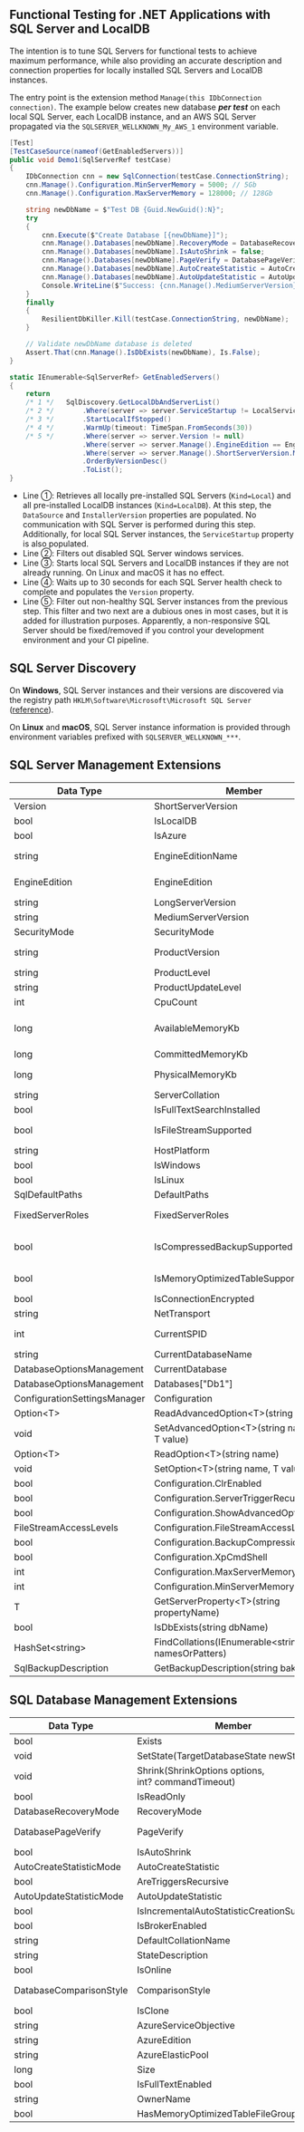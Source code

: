## Functional Testing for .NET Applications with SQL Server and LocalDB

The intention is to tune SQL Servers for functional tests to achieve maximum performance, while also providing an accurate description and connection properties for locally installed SQL Servers and LocalDB instances.

The entry point is the extension method `Manage(this IDbConnection connection)`. The example below creates new database ***per test*** on each local SQL Server, each LocalDB instance, and an AWS SQL Server propagated via the `SQLSERVER_WELLKNOWN_My_AWS_1` environment variable.


```csharp
[Test]
[TestCaseSource(nameof(GetEnabledServers))]
public void Demo1(SqlServerRef testCase)
{
    IDbConnection cnn = new SqlConnection(testCase.ConnectionString);
    cnn.Manage().Configuration.MinServerMemory = 5000; // 5Gb
    cnn.Manage().Configuration.MaxServerMemory = 128000; // 128Gb

    string newDbName = $"Test DB {Guid.NewGuid():N}";
    try
    {
        cnn.Execute($"Create Database [{newDbName}]");
        cnn.Manage().Databases[newDbName].RecoveryMode = DatabaseRecoveryMode.Simple;
        cnn.Manage().Databases[newDbName].IsAutoShrink = false;
        cnn.Manage().Databases[newDbName].PageVerify = DatabasePageVerify.None;
        cnn.Manage().Databases[newDbName].AutoCreateStatistic = AutoCreateStatisticMode.Off;
        cnn.Manage().Databases[newDbName].AutoUpdateStatistic = AutoUpdateStatisticMode.Off;
        Console.WriteLine($"Success: {cnn.Manage().MediumServerVersion}");
    }
    finally
    {
        ResilientDbKiller.Kill(testCase.ConnectionString, newDbName);
    }

    // Validate newDbName database is deleted
    Assert.That(cnn.Manage().IsDbExists(newDbName), Is.False);
}

static IEnumerable<SqlServerRef> GetEnabledServers()
{
    return 
    /* 1 */   SqlDiscovery.GetLocalDbAndServerList() 
    /* 2 */       .Where(server => server.ServiceStartup != LocalServiceStartup.Disabled)
    /* 3 */       .StartLocalIfStopped()
    /* 4 */       .WarmUp(timeout: TimeSpan.FromSeconds(30))
    /* 5 */       .Where(server => server.Version != null)
                  .Where(server => server.Manage().EngineEdition == EngineEdition.Enterprise) // Developer|Enterprise
                  .Where(server => server.Manage().ShortServerVersion.Major >= 15) // 2019 or above
                  .OrderByVersionDesc()
                  .ToList();
}
```
* Line ①: Retrieves all locally pre-installed SQL Servers (`Kind=Local`) and all pre-installed LocalDB instances (`Kind=LocalDB`). At this step, the `DataSource` and `InstallerVersion` properties are populated. No communication with SQL Server is performed during this step. Additionally, for local SQL Server instances, the `ServiceStartup` property is also populated.
* Line ②: Filters out disabled SQL Server windows services.
* Line ③: Starts local SQL Servers and LocalDB instances if they are not already running. On Linux and macOS it has no effect.
* Line ④: Waits up to 30 seconds for each SQL Server health check to complete and populates the `Version` property.
* Line ⑤: Filter out non-healthy SQL Server instances from the previous step. This filter and two next are a dubious ones in most cases, but it is added for illustration purposes. Apparently, a non-responsive SQL Server should be fixed/removed if you control your development environment and your CI pipeline. 

## SQL Server Discovery

On **Windows**, SQL Server instances and their versions are discovered via the registry path `HKLM\Software\Microsoft\Microsoft SQL Server` ([reference](https://learn.microsoft.com/en-us/sql/sql-server/install/file-locations-for-default-and-named-instances-of-sql-server)).

On **Linux** and **macOS**, SQL Server instance information is provided through environment variables prefixed with `SQLSERVER_WELLKNOWN_***`.


## SQL Server Management Extensions

| Data Type | Member | Readonly | Comments |
|-----------|--------|----------|----------|
| Version | ShortServerVersion | read-only | @@MICROSOFTVERSION |
| bool | IsLocalDB          | read-only |
| bool | IsAzure         | read-only | 
| string | EngineEditionName | read-only    | "SQL Azure", "Express Edition", "Developer Edition", "Enterprise Edition", ... |
| EngineEdition | EngineEdition | read-only | Standard, Exterprise, Express, SqlDatabase, SqlDataWarehouse, Personal |
| string | LongServerVersion | read-only | @@VERSION |
| string | MediumServerVersion | read-only |
| SecurityMode | SecurityMode | read-only | IntegratedOnly, Both |
| string | ProductVersion | read-only | GetServerProperty&lt;string&gt;("ProductVersion")
| string | ProductLevel | read-only | CTP, RTM, SP1, SP2, ... |
| string | ProductUpdateLevel | read-only | CU1, CU2, ... |
| int    | CpuCount           | read-only
| long   | AvailableMemoryKb  | read-only | process_memory_limit_mb, Committed_Target_Kb, or Visible_Target_Kb depending on edition and version
| long   | CommittedMemoryKb  | read-only | Committed_Kb
| long   | PhysicalMemoryKb   | read-only | physical_memory_in_bytes or physical_memory_kb depending on version
| string | ServerCollation | read-only | GetServerProperty&lt;string&gt;("Collation") |
| bool | IsFullTextSearchInstalled | read-only |
| bool | IsFileStreamSupported | read-only | this.ShortServerVersion.Major &gt;= 10 && !this.IsLocalDB
| string | HostPlatform | read-only | "Windows" or "Linux" |
| bool | IsWindows | read-only |
| bool | IsLinux | read-only |
| SqlDefaultPaths | DefaultPaths            | read-only | Data, Log, and Backup folders |
| FixedServerRoles | FixedServerRoles       | read-only | SysAdmin, SetupAdmin, ServerAdmin, SecurityAdmin, ProcessAdmin, ... |
| bool | IsCompressedBackupSupported     | read-only | this.EngineEdition == EngineEdition.Enterprise && this.ShortServerVersion.Major &gt;= 10 |
| bool | IsMemoryOptimizedTableSupported | read-only | Depends on edition, version and update level
| bool | IsConnectionEncrypted | read-only | 
| string | NetTransport | read-only | "TCP", "Shared Memory", "Named Pipe" |
| int | CurrentSPID | read-only | @@SPID, has no sense if IDbConnection is closed
| string | CurrentDatabaseName | read-only | DB_NAME()
| DatabaseOptionsManagement | CurrentDatabase | read-only | this.Databases[this.CurrentDatabaseName]
| DatabaseOptionsManagement | Databases["Db1"] | read-only | 
| ConfigurationSettingsManager | Configuration | read-only | sys.configurations and sp_configure
| Option&lt;T&gt; | ReadAdvancedOption&lt;T&gt;(string&nbsp;name)   | read
| void | SetAdvancedOption&lt;T&gt;(string&nbsp;name, T&nbsp;value) | write
| Option&lt;T&gt; | ReadOption&lt;T&gt;(string&nbsp;name)           | read
| void | SetOption&lt;T&gt;(string&nbsp;name, T&nbsp;value)         | write
| bool | Configuration.ClrEnabled | read/write | sp_configure 'clr enabled'
| bool | Configuration.ServerTriggerRecursion | read/write | sp_configure 'server trigger recursion'
| bool | Configuration.ShowAdvancedOption | read/write | sp_configure 'show advanced option'
| FileStreamAccessLevels | Configuration.FileStreamAccessLevel | read/write | sp_configure 'filestream access level'
| bool | Configuration.BackupCompressionDefault | read/write | sp_configure 'backup compression default'
| bool | Configuration.XpCmdShell | read/write | sp_configure 'xp_cmdshell'
| int | Configuration.MaxServerMemory | read/write | sp_configure 'max server memory (MB)'
| int | Configuration.MinServerMemory | read/write | sp_configure 'min server memory (MB)'
| T | GetServerProperty&lt;T&gt;(string propertyName)
| bool | IsDbExists(string dbName)
| HashSet&lt;string&gt; | FindCollations(IEnumerable&lt;string&gt; namesOrPatters)
| SqlBackupDescription | GetBackupDescription(string bakFullPath) | | Backups and files inside each backup


## SQL Database Management Extensions
  
| Data Type | Member | Readonly | Comments |
|-----------|--------|----------|----------|
| bool | Exists | readonly |  |
| void | SetState(TargetDatabaseState newState) | | Online, Offline, Emergency |
| void | Shrink(ShrinkOptions&#160;options, int?&#160;commandTimeout) | | options are: Shink and Truncate, Shrink only, Truncate only |
| bool | IsReadOnly | read/write |
| DatabaseRecoveryMode | RecoveryMode | read/write | Simple, Bulk logged, or Full
| DatabasePageVerify   | PageVerify | read/write | Checksum, Torn Page Detection, or None. Not supported by Azure
| bool | IsAutoShrink | read/write |
| AutoCreateStatisticMode | AutoCreateStatistic | read/write | Complete, Incremental, Off
| bool | AreTriggersRecursive | read/write
| AutoUpdateStatisticMode | AutoUpdateStatistic | read/write | Synchronously, Async, Off
| bool | IsIncrementalAutoStatisticCreationSupported | read-only | ServerVersion.Major >= 12
| bool | IsBrokerEnabled | read/write |
| string | DefaultCollationName | read/write |
| string | StateDescription | read-only | Online, Offline, Emergency, Restoring, Recovering… |
| bool | IsOnline | read-only
| DatabaseComparisonStyle | ComparisonStyle | read-only | flags IgnoreCase, IgnoreAccent, IgnoreKana, IgnoreWidth
| bool | IsClone | read-only
| string | AzureServiceObjective | read-only | S0, S1, S2, ElasticPool…
| string | AzureEdition | read-only | Basic, Standard, Premium…
| string | AzureElasticPool | read-only | sys.database_service_objectives.elastic_pool_name
| long | Size | read-only
| bool | IsFullTextEnabled | read-only
| string | OwnerName | read-only
| bool | HasMemoryOptimizedTableFileGroup | read-only



